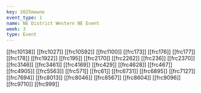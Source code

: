 ```yaml
---
key: 2025mawne
event_type: 1
name: NE District Western NE Event
week: 3
type: Event
---
```

[[frc10138]]
[[frc1027]]
[[frc10592]]
[[frc1100]]
[[frc173]]
[[frc176]]
[[frc177]]
[[frc178]]
[[frc1922]]
[[frc195]]
[[frc2170]]
[[frc2262]]
[[frc236]]
[[frc2370]]
[[frc3146]]
[[frc3461]]
[[frc4169]]
[[frc429]]
[[frc4628]]
[[frc467]]
[[frc4905]]
[[frc5563]]
[[frc571]]
[[frc61]]
[[frc6731]]
[[frc6895]]
[[frc7127]]
[[frc7694]]
[[frc8013]]
[[frc8046]]
[[frc8567]]
[[frc8604]]
[[frc9096]]
[[frc9710]]
[[frc999]]
